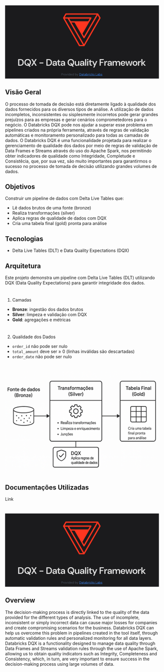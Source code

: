 ![alt text](cover.png)

## Visão Geral
O processo de tomada de decisão está diretamente ligado à qualidade dos dados fornecidos para os diversos tipos de análise. A utilização de dados incompletos, inconsistentes ou sisplesmente incorretos pode gerar grandes prejuízos para as empresas e gerar cenários comprometedores para o negócio.
O Databricks DQX pode nos ajudar a superar esse problema em pipelines criados na própria ferramenta, através de regras de validação automáticas e monitoramento personalizado para todas as camadas de dados.
O Databricks DQX é uma funcionalidade projetada para realizar o gerenciamento de qualidade dos dados por meio de regras de validação de Data Frames e Streams através do uso do Apache Spark, nos permitindo obter indicadores de qualidade como Integridade, Completude e Consistêcia, que, por sua vez, são muito importantes para garantirmos o sucesso no processo de tomada de decisão utilizando grandes volumes de dados.
## Objetivos
Construir um pipeline de dados com Delta Live Tables que:
- Lê dados brutos de uma fonte (bronze)
- Realiza transformações (silver)
- Aplica regras de qualidade de dados com DQX
- Cria uma tabela final (gold) pronta para análise
## Tecnologias
- Delta Live Tables (DLT) e Data Quality Expectations (DQX)
## Arquitetura
Este projeto demonstra um pipeline com Delta Live Tables (DLT) utilizando DQX (Data Quality Expectations) para garantir integridade dos dados.
#
1. Camadas
- **Bronze**: ingestão dos dados brutos
- **Silver**: limpeza e validação com DQX
- **Gold**: agregações e métricas
#
2. Qualidade dos Dados
- `order_id` não pode ser nulo
- `total_amount` deve ser ≥ 0 (linhas inválidas são descartadas)
- `order_date` não pode ser nulo
#
![alt text](architecture.png)

## Documentações Utilizadas
Link
#
#
#
![alt text](cover.png)

## Overview
The decision-making process is directly linked to the quality of the data provided for the different types of analysis. The use of incomplete, inconsistent or simply incorrect data can cause major losses for companies and create compromising scenarios for the business.
Databricks DQX can help us overcome this problem in pipelines created in the tool itself, through automatic validation rules and personalized monitoring for all data layers.
Databricks DQX is a functionality designed to manage data quality through Data Frames and Streams validation rules through the use of Apache Spark, allowing us to obtain quality indicators such as Integrity, Completeness and Consistency, which, in turn, are very important to ensure success in the decision-making process using large volumes of data.